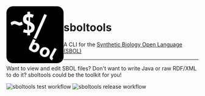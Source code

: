 <img align="left" width="150" height="150" src="/icon/icon.png" alt="sboltools">

# sboltools
A CLI for the [Synthetic Biology Open Language (SBOL)](http://sbolstandard.org)

<hr>

<p></p>

Want to view and edit SBOL files?  Don't want to write Java or raw RDF/XML to do it?
sboltools could be the toolkit for you!

![sboltools test workflow](https://github.com/sboltools/sboltools/workflows/sboltools%20test%20workflow/badge.svg)
![sboltools release workflow](https://github.com/sboltools/sboltools/workflows/sboltools%20release%20workflow/badge.svg)









